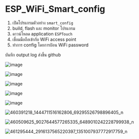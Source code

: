 # ESP_WiFi_Smart_config

1. เปิดโปรแกรมตัวอย่าง `smart_config`
2. build, flash และ monitor โปรแกรม
3. ดาวน์โหลด application `ESPTouch`
4. เชื่อมมือถือเข้ากับ WiFi access point
5. ทำการ config โดยการป้อน WiFi password


บันทึก output log ส่งขึ้น github 


![image](https://github.com/user-attachments/assets/470f5279-a7b3-436e-a2b9-077d21b2e7a7)



![image](https://github.com/user-attachments/assets/12094242-d7eb-43a9-818a-8902c5a5b294)



![image](https://github.com/user-attachments/assets/73104400-f596-472e-a57d-61dff2c474b2)


![image](https://github.com/user-attachments/assets/05488ab1-ff0f-44ba-a9c1-4dd35b24d70e)


![image](https://github.com/user-attachments/assets/7e4a1961-c881-43a4-98e8-72cf5993a322)

![460391218_1444711516162806_69295526798896405_n](https://github.com/user-attachments/assets/f336eb5d-d64d-4864-a77f-644b528c7714)

![460509625_9027644577265335_6489010242228799938_n](https://github.com/user-attachments/assets/0ddfc18b-bca9-4360-ae98-b42657cc7b33)


![461295444_2916137565220397_1351007937772917759_n](https://github.com/user-attachments/assets/001d2399-6701-4488-84f9-48aac83f1cb3)






